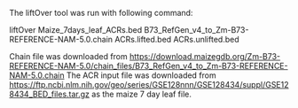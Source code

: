 The liftOver tool was run with following command:

liftOver Maize_7days_leaf_ACRs.bed B73_RefGen_v4_to_Zm-B73-REFERENCE-NAM-5.0.chain ACRs.lifted.bed ACRs.unlifted.bed

Chain file was downloaded from https://download.maizegdb.org/Zm-B73-REFERENCE-NAM-5.0/chain_files/B73_RefGen_v4_to_Zm-B73-REFERENCE-NAM-5.0.chain
The ACR input file was downloaded from https://ftp.ncbi.nlm.nih.gov/geo/series/GSE128nnn/GSE128434/suppl/GSE128434_BED_files.tar.gz as the maize 7 day leaf file.
